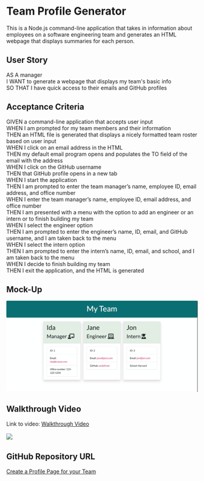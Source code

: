 # Team Profile Generator

This is a Node.js command-line application that takes in information about employees on a software engineering team and generates an HTML webpage that displays summaries for each person.

## User Story
AS A manager<br />
I WANT to generate a webpage that displays my team's basic info<br />
SO THAT I have quick access to their emails and GitHub profiles<br />

## Acceptance Criteria

GIVEN a command-line application that accepts user input<br />
WHEN I am prompted for my team members and their information<br />
THEN an HTML file is generated that displays a nicely formatted team roster based on user input<br />
WHEN I click on an email address in the HTML<br />
THEN my default email program opens and populates the TO field of the email with the address<br />
WHEN I click on the GitHub username<br />
THEN that GitHub profile opens in a new tab<br />
WHEN I start the application<br />
THEN I am prompted to enter the team manager’s name, employee ID, email address, and office number<br />
WHEN I enter the team manager’s name, employee ID, email address, and office number<br />
THEN I am presented with a menu with the option to add an engineer or an intern or to finish building my team<br />
WHEN I select the engineer option<br />
THEN I am prompted to enter the engineer’s name, ID, email, and GitHub username, and I am taken back to the menu<br />
WHEN I select the intern option<br />
THEN I am prompted to enter the intern’s name, ID, email, and school, and I am taken back to the menu<br />
WHEN I decide to finish building my team<br />
THEN I exit the application, and the HTML is generated<br />

## Mock-Up
<img src="assets/screenshot.png">

## Walkthrough Video
Link to video: <a href="https://www.dropbox.com/s/376hocg3fu5ghx1/Untitled_%20Oct%2013%2C%202020%207_38%20PM.mp4?dl=0">Walkthrough Video</a><br /><br />
<img src="assets/screen-recording.gif">

## GitHub Repository URL
<a href="https://github.com/igk1024/team-profile-generator" target="_blank">Create a Profile Page for your Team</a>
